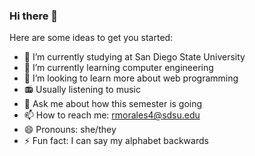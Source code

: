 ### Hi there 👋


<!--**ItsJustRebecca/ItsJustRebecca** is a ✨ _special_ ✨ repository because its `README.md` (this file) appears on your GitHub profile. -->

Here are some ideas to get you started:

- 🔭 I’m currently studying at San Diego State University
- 🌱 I’m currently learning computer engineering
- 👯 I’m looking to learn more about web programming
- :radio: Usually listening to music
- 💬 Ask me about how this semester is going
- 📫 How to reach me: rmorales4@sdsu.edu
- 😄 Pronouns: she/they
- ⚡ Fun fact: I can say my alphabet backwards

